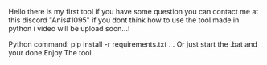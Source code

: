 Hello there is my first tool if you have some question you can contact me at this discord "Anis#1095"
if you dont think how to use the tool made in python i video will be upload soon...!

Python command: 
pip install -r requirements.txt
.
.
Or just start the .bat and your done 
Enjoy The tool 
